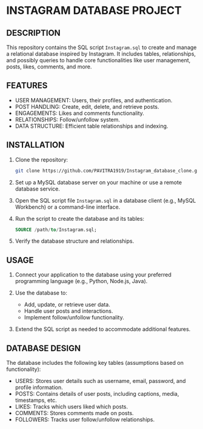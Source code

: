 # INSTAGRAM DATABASE PROJECT

## DESCRIPTION
This repository contains the SQL script `Instagram.sql` to create and manage a relational database inspired by Instagram.
It includes tables, relationships, and possibly queries to handle core functionalities like user management, posts, likes, comments, and more.

## FEATURES

- USER MANAGEMENT: Users, their profiles, and authentication.
- POST HANDLING: Create, edit, delete, and retrieve posts.
- ENGAGEMENTS: Likes and comments functionality.
- RELATIONSHIPS: Follow/unfollow system.
- DATA STRUCTURE: Efficient table relationships and indexing.

## INSTALLATION

1. Clone the repository:
   ```bash
   git clone https://github.com/PAVITRA1919/Instagram_database_clone.git
   ```

2. Set up a MySQL database server on your machine or use a remote database service.

3. Open the SQL script file `Instagram.sql` in a database client (e.g., MySQL Workbench) or a command-line interface.

4. Run the script to create the database and its tables:
   ```sql
   SOURCE /path/to/Instagram.sql;
   ```

5. Verify the database structure and relationships.

## USAGE

1. Connect your application to the database using your preferred programming language (e.g., Python, Node.js, Java).

2. Use the database to:
   - Add, update, or retrieve user data.
   - Handle user posts and interactions.
   - Implement follow/unfollow functionality.

3. Extend the SQL script as needed to accommodate additional features.

## DATABASE DESIGN

The database includes the following key tables (assumptions based on functionality):

- USERS: Stores user details such as username, email, password, and profile information.
- POSTS: Contains details of user posts, including captions, media, timestamps, etc.
- LIKES: Tracks which users liked which posts.
- COMMENTS: Stores comments made on posts.
- FOLLOWERS: Tracks user follow/unfollow relationships.




